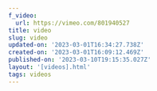 ```yaml
---
f_video:
  url: https://vimeo.com/801940527
title: video
slug: video
updated-on: '2023-03-01T16:34:27.738Z'
created-on: '2023-03-01T16:09:12.469Z'
published-on: '2023-03-10T19:15:35.027Z'
layout: '[videos].html'
tags: videos
---
```



